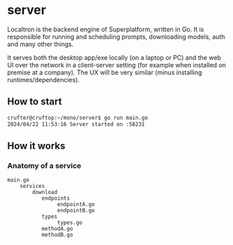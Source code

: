 # server

Localtron is the backend engine of Superplatform, written in Go. It is responsible for running and scheduling prompts, downloading models, auth and many other things.


It serves both the desktop app/exe locally (on a laptop or PC) and the web UI over the network in a client-server setting (for example when installed on premise at a company). The UX will be very similar (minus installing runtimes/dependencies).

## How to start

```sh
crufter@cruftop:~/mono/server$ go run main.go
2024/04/22 11:53:16 Server started on :58231
```

## How it works

### Anatomy of a service

```
main.go
    services
        download
           endpoints
                endpointA.go
                endpointB.go
           types
                types.go
           methodA.go
           methodB.go
```
